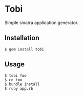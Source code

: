 # Tobi

Simple sinatra application generator.

## Installation

    $ gem install tobi

## Usage

    $ tobi foo
    $ cd foo
    $ bundle install
    $ ruby app.rb
